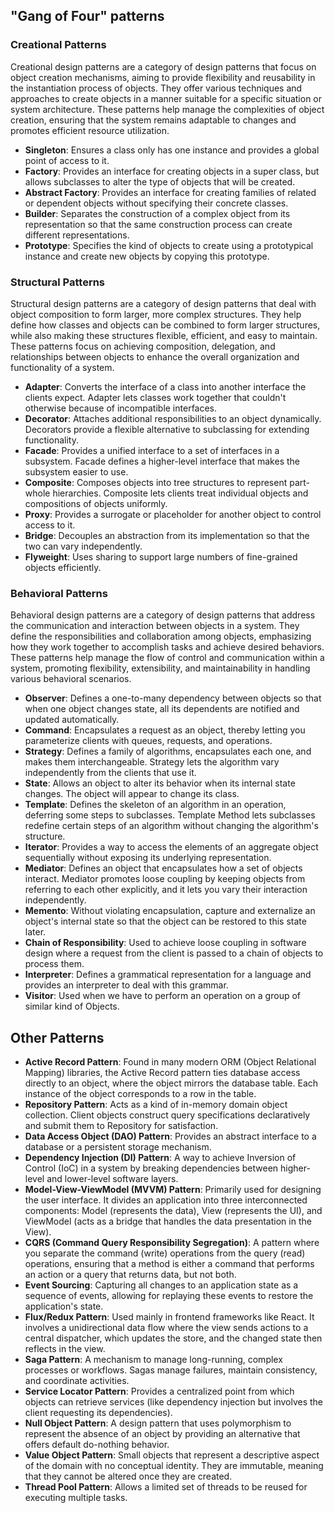 
## "Gang of Four" patterns

### Creational Patterns
Creational design patterns are a category of design patterns that focus on object creation mechanisms, aiming to provide flexibility and reusability in the instantiation process of objects. They offer various techniques and approaches to create objects in a manner suitable for a specific situation or system architecture. These patterns help manage the complexities of object creation, ensuring that the system remains adaptable to changes and promotes efficient resource utilization.

- **Singleton**: Ensures a class only has one instance and provides a global point of access to it.
- **Factory**: Provides an interface for creating objects in a super class, but allows subclasses to alter the type of objects that will be created.
- **Abstract Factory**: Provides an interface for creating families of related or dependent objects without specifying their concrete classes.
- **Builder**: Separates the construction of a complex object from its representation so that the same construction process can create different representations.
- **Prototype**: Specifies the kind of objects to create using a prototypical instance and create new objects by copying this prototype.

### Structural Patterns
Structural design patterns are a category of design patterns that deal with object composition to form larger, more complex structures. They help define how classes and objects can be combined to form larger structures, while also making these structures flexible, efficient, and easy to maintain. These patterns focus on achieving composition, delegation, and relationships between objects to enhance the overall organization and functionality of a system.

- **Adapter**: Converts the interface of a class into another interface the clients expect. Adapter lets classes work together that couldn't otherwise because of incompatible interfaces.
- **Decorator**: Attaches additional responsibilities to an object dynamically. Decorators provide a flexible alternative to subclassing for extending functionality.
- **Facade**: Provides a unified interface to a set of interfaces in a subsystem. Facade defines a higher-level interface that makes the subsystem easier to use.
- **Composite**: Composes objects into tree structures to represent part-whole hierarchies. Composite lets clients treat individual objects and compositions of objects uniformly.
- **Proxy**: Provides a surrogate or placeholder for another object to control access to it.
- **Bridge**: Decouples an abstraction from its implementation so that the two can vary independently.
- **Flyweight**: Uses sharing to support large numbers of fine-grained objects efficiently.

### Behavioral Patterns
Behavioral design patterns are a category of design patterns that address the communication and interaction between objects in a system. They define the responsibilities and collaboration among objects, emphasizing how they work together to accomplish tasks and achieve desired behaviors. These patterns help manage the flow of control and communication within a system, promoting flexibility, extensibility, and maintainability in handling various behavioral scenarios.

- **Observer**: Defines a one-to-many dependency between objects so that when one object changes state, all its dependents are notified and updated automatically.
- **Command**: Encapsulates a request as an object, thereby letting you parameterize clients with queues, requests, and operations.
- **Strategy**: Defines a family of algorithms, encapsulates each one, and makes them interchangeable. Strategy lets the algorithm vary independently from the clients that use it.
- **State**: Allows an object to alter its behavior when its internal state changes. The object will appear to change its class.
- **Template**: Defines the skeleton of an algorithm in an operation, deferring some steps to subclasses. Template Method lets subclasses redefine certain steps of an algorithm without changing the algorithm's structure.
- **Iterator**: Provides a way to access the elements of an aggregate object sequentially without exposing its underlying representation.
- **Mediator**: Defines an object that encapsulates how a set of objects interact. Mediator promotes loose coupling by keeping objects from referring to each other explicitly, and it lets you vary their interaction independently.
- **Memento**: Without violating encapsulation, capture and externalize an object's internal state so that the object can be restored to this state later.
- **Chain of Responsibility**: Used to achieve loose coupling in software design where a request from the client is passed to a chain of objects to process them.
- **Interpreter**: Defines a grammatical representation for a language and provides an interpreter to deal with this grammar.
- **Visitor**: Used when we have to perform an operation on a group of similar kind of Objects.

## Other Patterns

- **Active Record Pattern**: Found in many modern ORM (Object Relational Mapping) libraries, the Active Record pattern ties database access directly to an object, where the object mirrors the database table. Each instance of the object corresponds to a row in the table.
- **Repository Pattern**: Acts as a kind of in-memory domain object collection. Client objects construct query specifications declaratively and submit them to Repository for satisfaction.
- **Data Access Object (DAO) Pattern**: Provides an abstract interface to a database or a persistent storage mechanism.
- **Dependency Injection (DI) Pattern**: A way to achieve Inversion of Control (IoC) in a system by breaking dependencies between higher-level and lower-level software layers.
- **Model-View-ViewModel (MVVM) Pattern**: Primarily used for designing the user interface. It divides an application into three interconnected components: Model (represents the data), View (represents the UI), and ViewModel (acts as a bridge that handles the data presentation in the View).
- **CQRS (Command Query Responsibility Segregation)**: A pattern where you separate the command (write) operations from the query (read) operations, ensuring that a method is either a command that performs an action or a query that returns data, but not both.
- **Event Sourcing**: Capturing all changes to an application state as a sequence of events, allowing for replaying these events to restore the application's state.
- **Flux/Redux Pattern**: Used mainly in frontend frameworks like React. It involves a unidirectional data flow where the view sends actions to a central dispatcher, which updates the store, and the changed state then reflects in the view.
- **Saga Pattern**: A mechanism to manage long-running, complex processes or workflows. Sagas manage failures, maintain consistency, and coordinate activities.
- **Service Locator Pattern**: Provides a centralized point from which objects can retrieve services (like dependency injection but involves the client requesting its dependencies).
- **Null Object Pattern**: A design pattern that uses polymorphism to represent the absence of an object by providing an alternative that offers default do-nothing behavior.
- **Value Object Pattern**: Small objects that represent a descriptive aspect of the domain with no conceptual identity. They are immutable, meaning that they cannot be altered once they are created.
- **Thread Pool Pattern**: Allows a limited set of threads to be reused for executing multiple tasks.